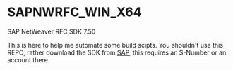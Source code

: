 # SAPNWRFC_WIN_X64

SAP NetWeaver RFC SDK 7.50

This is here to help me automate some build scipts.
You shouldn't use this REPO, rather download the SDK from [SAP](https://launchpad.support.sap.com/#/softwarecenter), 
this requires an S-Number or an account there.

